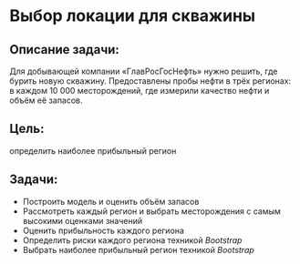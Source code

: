 # Выбор локации для скважины
## Описание задачи:
Для добывающей компании «ГлавРосГосНефть» нужно решить, где бурить новую скважину.
Предоставлены пробы нефти в трёх регионах: в каждом 10 000 месторождений, где измерили качество нефти и объём её запасов.

## Цель: 
определить наиболее прибыльный регион

## Задачи:
  - Построить модель и оценить объём запасов
  - Рассмотреть каждый регион и выбрать месторождения с самым высокими оценками значений
  - Оценить прибыльность каждого региона
  - Определить риски каждого региона техникой *Bootstrap*
  - Выбрать наиболее прибыльный регион техникой *Bootstrap*

